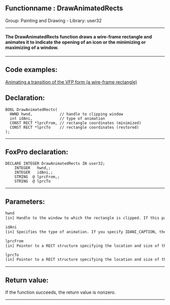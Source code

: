 <link rel="stylesheet" type="text/css" href="../../css/win32api.css">  
<link rel="stylesheet" href="https://cdnjs.cloudflare.com/ajax/libs/font-awesome/4.7.0/css/font-awesome.min.css">

## Functionname : DrawAnimatedRects
Group: Painting and Drawing - Library: user32    
***  


#### The DrawAnimatedRects function draws a wire-frame rectangle and animates it to indicate the opening of an icon or the minimizing or maximizing of a window.
***  


## Code examples:
[Animating a transition of the VFP form (a wire-frame rectangle)](../../samples/sample_255.md)  

## Declaration:
```foxpro  
BOOL DrawAnimatedRects(
  HWND hwnd,            // handle to clipping window
  int idAni,            // type of animation
  CONST RECT *lprcFrom, // rectangle coordinates (minimized)
  CONST RECT *lprcTo    // rectangle coordinates (restored)
);  
```  
***  


## FoxPro declaration:
```foxpro  
DECLARE INTEGER DrawAnimatedRects IN user32;
	INTEGER   hwnd,;
	INTEGER   idAni,;
	STRING  @ lprcFrom,;
	STRING  @ lprcTo  
```  
***  


## Parameters:
```txt  
hwnd
[in] Handle to the window to which the rectangle is clipped. If this parameter is NULL, the working area of the screen is used.

idAni
[in] Specifies the type of animation. If you specify IDANI_CAPTION, the window caption will animate from the position specified by lprcFrom to the position specified by lprcTo.

lprcFrom
[in] Pointer to a RECT structure specifying the location and size of the icon or minimized window. Coordinates are relative to the clipping window hwnd.

lprcTo
[in] Pointer to a RECT structure specifying the location and size of the restored window. Coordinates are relative to the clipping window hwnd.  
```  
***  


## Return value:
If the function succeeds, the return value is nonzero.  
***  

